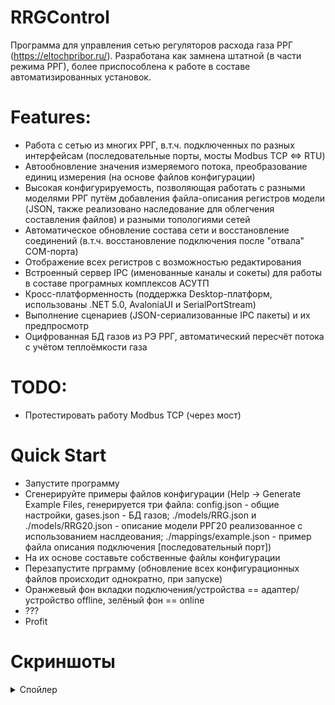 # RRGControl

Программа для управления сетью регуляторов расхода газа РРГ (https://eltochpribor.ru/).
Разработана как замнена штатной (в части режима РРГ), более приспособлена к работе в составе автоматизированных установок.

# Features:
 - Работа с сетью из многих РРГ, в.т.ч. подключенных по разных интерфейсам (последовательные порты, мосты Modbus TCP <=> RTU)
 - Автообновление значения измеряемого потока, преобразование единиц измерения (на основе файлов конфигурации)
 - Высокая конфигурируемость, позволяющая работать с разными моделями РРГ путём добавления файла-описания регистров модели (JSON, также реализовано наследование для облегчения составления файлов) и разными топологиями сетей
 - Автоматическое обновление состава сети и восстановление соединений (в.т.ч. восстановление подключения после "отвала" COM-порта)
 - Отображение всех регистров с возможностью редактирования
 - Встроенный сервер IPC (именованные каналы и сокеты) для работы в составе програмных комплексов АСУТП
 - Кросс-платформенность (поддержка Desktop-платформ, использованы .NET 5.0, AvaloniaUI и SerialPortStream)
 - Выполнение сценариев (JSON-сериализованные IPC пакеты) и их предпросмотр
 - Оцифрованная БД газов из РЭ РРГ, автоматический пересчёт потока с учётом теплоёмкости газа

# TODO:
 - Протестировать работу Modbus TCP (через мост)

# Quick Start
 - Запустите программу
 - Сгенерируйте примеры файлов конфигурации (Help -> Generate Example Files, 
генерируется три файла: config.json - общие настройки, gases.json - БД газов; ./models/RRG.json и ./models/RRG20.json - описание модели РРГ20 реализованное с использованием наслдеования; ./mappings/example.json - пример файла описания подключения \[последовательный порт\])
 - На их основе составьте собственные файлы конфигурации
 - Перезапустите прграмму (обновление всех конфигурационных файлов происходит однократно, при запуске)
 - Оранжевый фон вкладки подключения/устройства == адаптер/устройство offline, зелёный фон == online
 - ???
 - Profit

# Скриншоты
<details>
 <summary>Спойлер</summary>
 
![image](https://user-images.githubusercontent.com/41666738/192648494-8e0ef077-0e4c-4a69-8bd5-b826bfca02bb.png)
 
</details>
